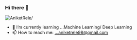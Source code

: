 ### Hi there 👋

<img src="https://camo.githubusercontent.com/54eca0b52e6b39659f1064c010c292a3c7efd27c/68747470733a2f2f6b6f6d617265762e636f6d2f67687076632f3f757365726e616d653d726168756c646b6a61696e" alt="AniketRele/" data-canonical-src="https://komarev.com/ghpvc/?username=rahuldkjain" style="max-width:100%;">

- 🌱 I’m currently learning ...Machine Learning/ Deep Learning
- 📫 How to reach me: ...aniketrele98@gmail.com

